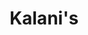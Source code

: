 ---
layout: place
title: "Kalani's"
permalink: /california/south-lake-tahoe/kalani-s.html
stateAbbr: CA
stateName: California
cityName: South Lake Tahoe
seo:
  name: "Kalani's"
  type: Restaurant
  links: http://kalanis.com/
description: "Fine-dining spot at the Heavenly Mountain base featuring Hawaiian eats & a variety of sushi rolls. Looking for sushi in South Lake Tahoe, California? Check o..."
place_id: ChIJRV9f9HaQmYARS-KagE_VWFA
photos:
  - name: >-
      places/ChIJRV9f9HaQmYARS-KagE_VWFA/photos/AeeoHcJ_oQNoMx0Nw8TW5LqgidJFO8LAW0I1gZw6CZCKauiIPghSPaGmEzGC7tVo2DFGCKCFC562hua5SuLOP_08zSE7XnASoyohSXq9sGTWzgW0pQHgA5w6z4iPrwRBV1Nl_5G6B4Z-HwBZqen-9j9hLVW2m67zD11Ftto9VywAy9EW4ARMutzuS-LlpLGL2ZfxH6RNpTmqdFJL9C2vfg3NvnY2HLZDesi8bgd64wrzqO_nHYAZzbcLOcQNk0nHDyp7DGPg55KBGHpJNeTlsf6TAwh5UYuNzRnNsPJJBda6VetIrQ
    widthPx: 2048
    heightPx: 1365
    authorAttributions:
      - displayName: Kalani's
        uri: https://maps.google.com/maps/contrib/115672398947819377464
        photoUri: >-
          https://lh3.googleusercontent.com/a-/ALV-UjU8FwN5_17UZ0J0SV1CmW84oh3ZTIZWiVeYbmxjhoxT4FAJJQ3R=s100-p-k-no-mo
    flagContentUri: >-
      https://www.google.com/local/imagery/report/?cb_client=maps_api_places.places_api&image_key=!1e10!2sAF1QipOgGxMp7ERExG9c27K2jPzBKkiAG9CFiozwMZQI&hl=en-US
    googleMapsUri: >-
      https://www.google.com/maps/place//data=!3m4!1e2!3m2!1sAF1QipOgGxMp7ERExG9c27K2jPzBKkiAG9CFiozwMZQI!2e10!4m2!3m1!1s0x80999076f45f5f45:0x5058d54f809ae24b
  - name: >-
      places/ChIJRV9f9HaQmYARS-KagE_VWFA/photos/AeeoHcLun2PUVQpJm2gQJZsSZgwxfYNKaBK8NJSK63T3yIVHZIAFFWM4QGFoz3YtdFKAjQsfvz2N0H3ozJuoXfUyxuNReNtmkthDxMOoAyf2QFcOVmKoIkduKXnlNg1uCYCe5WGT5WZdT3g7C68p5WCkf2HNvT3SN8Bq3JmJHEcu6wrE1nIUJOP2EIqk3t8v6fq6yapiSDrIPEfUACq_Uz54rtouAfCwq3FR1zSwD2MzDoHuhvqFVe6msga8PLV6FDPXYcLEfU-0a5pI6urXjCwLMHU2r1UXeHU6P1pH02gpUrfE8QN1rx4dpSZwfDac10cATgkgUP0Mr_ygffryRltCQ-6kYMmfRFthRz1i9V_y2jfo80EF7slnJUB4G64-J5shxXKMVTBtkWooy-XU76s43kY5kKfQfJ_viH_m9RPZ9m0
    widthPx: 3024
    heightPx: 4032
    authorAttributions:
      - displayName: John Mukhar
        uri: https://maps.google.com/maps/contrib/100154332780439037499
        photoUri: >-
          https://lh3.googleusercontent.com/a/ACg8ocI0YP0yhGtoP6SovswfYHJkvFWxr6By5yyQs4g6KCgJlielyg=s100-p-k-no-mo
    flagContentUri: >-
      https://www.google.com/local/imagery/report/?cb_client=maps_api_places.places_api&image_key=!1e10!2sCIHM0ogKEICAgMDwjseIKQ&hl=en-US
    googleMapsUri: >-
      https://www.google.com/maps/place//data=!3m4!1e2!3m2!1sCIHM0ogKEICAgMDwjseIKQ!2e10!4m2!3m1!1s0x80999076f45f5f45:0x5058d54f809ae24b
  - name: >-
      places/ChIJRV9f9HaQmYARS-KagE_VWFA/photos/AeeoHcKVcKrcG0grqBkFjmWgkz3mjC_YEz4DUzeyUXEr1Lxyi5x4cMpele6d6PDymnvFT-ICjyaj1i96GLkfPBxnpzXqnlIonaHRzjTF7t9KygR3TVZF_oeu5pJh6Dtgp2Y660H3rMK4_liRrLo-9Qa_plKpgkNULmh6nmtn_cWsC_p46mn7a7y3blU2qL8BTeC09rDMIUMMhz_eloJRJrlxH7uzzNxY_s5qLml5Lt_n_QDY3kB75d10Rh9zyBuaNnYXvk3Q4eRuIUw3n-Y0bPCGoS-A3wD9AK1qrTchrYIGuv3wDQ
    widthPx: 2048
    heightPx: 1365
    authorAttributions:
      - displayName: Kalani's
        uri: https://maps.google.com/maps/contrib/115672398947819377464
        photoUri: >-
          https://lh3.googleusercontent.com/a-/ALV-UjU8FwN5_17UZ0J0SV1CmW84oh3ZTIZWiVeYbmxjhoxT4FAJJQ3R=s100-p-k-no-mo
    flagContentUri: >-
      https://www.google.com/local/imagery/report/?cb_client=maps_api_places.places_api&image_key=!1e10!2sAF1QipN6f0ZhXcoT8mGmGkk-GcAO1mIB8Qau-JXp34Fs&hl=en-US
    googleMapsUri: >-
      https://www.google.com/maps/place//data=!3m4!1e2!3m2!1sAF1QipN6f0ZhXcoT8mGmGkk-GcAO1mIB8Qau-JXp34Fs!2e10!4m2!3m1!1s0x80999076f45f5f45:0x5058d54f809ae24b
  - name: >-
      places/ChIJRV9f9HaQmYARS-KagE_VWFA/photos/AeeoHcKuPY68GJEz714jwsAUorLG9Q_7cMCA89JG5WAT6hrqWAVIHclOVifVFQg4RB6FUlqFT9F-2lV3AassCaC4bWEvyH-pB9KQM0jVB-W0atz7qHSthqoc_FEWllqwaiWqxVgm_1RbJsuoazeP1na-fAgsFne2VdNpESiNTHvZRu18-xUSum9IYlib052yxLt6c320VEKBnBn2IFkMRS1B6d1NJcr9A-LSacMbxltZLW6nggguxk_HK3AsED7iqKIz-_HoijGfwhHz95CWQJDCvRlZBpyHFwWqbBR2M44cEjmN_gP219u8QxWNNpW08ty_c9iZ9juLgaM-YPs5vNAYU0yQILl-JywfzKGsW1571uiSVOR2d8rh4P1zatEy2ivaDgUdt-zO0linEmSzmJOzAgoXlQfPptJntFSEHjIQBg8kxw
    widthPx: 4800
    heightPx: 3600
    authorAttributions:
      - displayName: John Mukhar
        uri: https://maps.google.com/maps/contrib/100154332780439037499
        photoUri: >-
          https://lh3.googleusercontent.com/a/ACg8ocI0YP0yhGtoP6SovswfYHJkvFWxr6By5yyQs4g6KCgJlielyg=s100-p-k-no-mo
    flagContentUri: >-
      https://www.google.com/local/imagery/report/?cb_client=maps_api_places.places_api&image_key=!1e10!2sCIHM0ogKEICAgMDwjoe3WQ&hl=en-US
    googleMapsUri: >-
      https://www.google.com/maps/place//data=!3m4!1e2!3m2!1sCIHM0ogKEICAgMDwjoe3WQ!2e10!4m2!3m1!1s0x80999076f45f5f45:0x5058d54f809ae24b
  - name: >-
      places/ChIJRV9f9HaQmYARS-KagE_VWFA/photos/AeeoHcILyB1EDzoyJz6cZNaizdQJjfPOO5F0Lh0nKGiWgvntb6h-too_oq40jerilh-AVW-Doe3NGXMcI8cC9YrZEtoeECIt7kcPuaKSzMgDEKq6T_lVIU7HsM65krmlpvuHVLiU6tmfhDRu8Kwk4Au1VZVMuTsgODRA1Xl5SZ0sEjEAKy4dqaGTxOk2izsx6ltSfAaXPKq7fwd3D_XYNwZ_HsF5FGJ8XL1f_bainiwmoS_uvVL8VdjhLwughH6mDrkVC5MMNMWZvE0lqJnDEKaYt_bFWZtMMdzZ59YG1mdx6DKXtjW86YmZRtF_-b1ty2F-CsfNk1er1eWXxWmfGNPfHO7LTuYSlRV-_smgxIFs2dnZ77RQvF04_88sTZWmfydwrcittsR4Z4CKUI8S2lDok9-98zIgSiqRo6T7yBbk0EPL2NR-
    widthPx: 4800
    heightPx: 3600
    authorAttributions:
      - displayName: John Mukhar
        uri: https://maps.google.com/maps/contrib/100154332780439037499
        photoUri: >-
          https://lh3.googleusercontent.com/a/ACg8ocI0YP0yhGtoP6SovswfYHJkvFWxr6By5yyQs4g6KCgJlielyg=s100-p-k-no-mo
    flagContentUri: >-
      https://www.google.com/local/imagery/report/?cb_client=maps_api_places.places_api&image_key=!1e10!2sCIHM0ogKEICAgMDwjseIyQE&hl=en-US
    googleMapsUri: >-
      https://www.google.com/maps/place//data=!3m4!1e2!3m2!1sCIHM0ogKEICAgMDwjseIyQE!2e10!4m2!3m1!1s0x80999076f45f5f45:0x5058d54f809ae24b
  - name: >-
      places/ChIJRV9f9HaQmYARS-KagE_VWFA/photos/AeeoHcLUT6sJ8KdamVU550b0OQHiRPhJmSY4FwuSVMMDxU1BQ8VYwODoHY4ytV6wNyKlV-3yHyehJt-ayL59pc-iPebi1Xj1SiFQBg9orE5QRbhned2TrVGlbc8wUYHrY3OzOn66jMTXzZ1mO4LvpUr2THOwutSqsELo22ejmiEOYJeHr8hJ-8nVVvkjDYlaELvGLLpFAQPT7iKueM_WqA-dFuXAyCjIpZu49AkTnx9dxrUo96MsxE_PRHdGXoxHfGH6INAvhY4Ls-Z_3sgVBMUQT5JQp4Cc-CTdeL51bsp52ZesJw
    widthPx: 2048
    heightPx: 1365
    authorAttributions:
      - displayName: Kalani's
        uri: https://maps.google.com/maps/contrib/115672398947819377464
        photoUri: >-
          https://lh3.googleusercontent.com/a-/ALV-UjU8FwN5_17UZ0J0SV1CmW84oh3ZTIZWiVeYbmxjhoxT4FAJJQ3R=s100-p-k-no-mo
    flagContentUri: >-
      https://www.google.com/local/imagery/report/?cb_client=maps_api_places.places_api&image_key=!1e10!2sAF1QipNx_lRDCuVjOSFSFmVvj1TIbzCcEGOpJt2Vur1-&hl=en-US
    googleMapsUri: >-
      https://www.google.com/maps/place//data=!3m4!1e2!3m2!1sAF1QipNx_lRDCuVjOSFSFmVvj1TIbzCcEGOpJt2Vur1-!2e10!4m2!3m1!1s0x80999076f45f5f45:0x5058d54f809ae24b
  - name: >-
      places/ChIJRV9f9HaQmYARS-KagE_VWFA/photos/AeeoHcL_agcALJaIEc486PK89zAsSDEpAj_VzapzyyFhLo0KQihwTH4Vn0TnIRjex_judhWYs9a6kjtpTNavXSzVF1L5b7dxEDpbc0yIXYQA0F9cRyilNPLi1jVRixGWnbjLCJfWUWYmtiwFclSLgiBmaw54XEoKmat6SIBn8RTmAEfAEAQmxRMUF1wAqTMJXUfeNvdkr5suW79ihAtaC5_X99OPXpegsK7ktRj1T7Ki61lvuzyyk1Ix9EpF6t0E_sti9kJKxRktbrYHJV0DGAzVj93pM92CQtiJnB4ZT4CWM_mWAA
    widthPx: 2048
    heightPx: 1365
    authorAttributions:
      - displayName: Kalani's
        uri: https://maps.google.com/maps/contrib/115672398947819377464
        photoUri: >-
          https://lh3.googleusercontent.com/a-/ALV-UjU8FwN5_17UZ0J0SV1CmW84oh3ZTIZWiVeYbmxjhoxT4FAJJQ3R=s100-p-k-no-mo
    flagContentUri: >-
      https://www.google.com/local/imagery/report/?cb_client=maps_api_places.places_api&image_key=!1e10!2sAF1QipNVx5KQznzR0DycLsSJWJe1o3zzk9gMKV3OyX8_&hl=en-US
    googleMapsUri: >-
      https://www.google.com/maps/place//data=!3m4!1e2!3m2!1sAF1QipNVx5KQznzR0DycLsSJWJe1o3zzk9gMKV3OyX8_!2e10!4m2!3m1!1s0x80999076f45f5f45:0x5058d54f809ae24b
  - name: >-
      places/ChIJRV9f9HaQmYARS-KagE_VWFA/photos/AeeoHcLVZBhkWjfnJBNefQPL1iTcg0FdMIWVpgyDfNwRA2wsL9k_sjSVN01-0Q6S-dsO8nrHqAGQySmWSaFiJ66fbT3yv8ziYYEeZf_dRcakP9ma0R5wP8aik3XsJjhh2V38bRwok7c2bnzxnnAaZYvw_TSzWmHyrD3zN3VZrS_vKgA6PoxOPxErgW1skAjc6copYHiTuNXdUQmd2J6XOt18MhO_9nxprYlAjf_NX9tOgs63C5TtAw3RCOJjAavofNh2RTqyy01Xo-87QFW3FWjwX9lktSGW7YTbvN1VAvyP1Os-9A
    widthPx: 2048
    heightPx: 1365
    authorAttributions:
      - displayName: Kalani's
        uri: https://maps.google.com/maps/contrib/115672398947819377464
        photoUri: >-
          https://lh3.googleusercontent.com/a-/ALV-UjU8FwN5_17UZ0J0SV1CmW84oh3ZTIZWiVeYbmxjhoxT4FAJJQ3R=s100-p-k-no-mo
    flagContentUri: >-
      https://www.google.com/local/imagery/report/?cb_client=maps_api_places.places_api&image_key=!1e10!2sAF1QipMqxKpNJ9eBOsCuYqhtyRfvvwSMGtBBnZjVI_HS&hl=en-US
    googleMapsUri: >-
      https://www.google.com/maps/place//data=!3m4!1e2!3m2!1sAF1QipMqxKpNJ9eBOsCuYqhtyRfvvwSMGtBBnZjVI_HS!2e10!4m2!3m1!1s0x80999076f45f5f45:0x5058d54f809ae24b
  - name: >-
      places/ChIJRV9f9HaQmYARS-KagE_VWFA/photos/AeeoHcI9T0HXSDvekBKkjLShKuVoyxhEZzQG-DdLS6smlzadsRYGXD4_FvtAN0fQyPpfqAFi7NahpoyGgKgIJELirN9aTHEHHD6R0A-84nhvZbItRFDz9qUZiuy_5Zgm_8mkunu7_Q7QUaUrR_jJc_yI8r1Cevh6mOfXq_gEJWOK9utp79WZoYde3eYrT16C924ZTgaoRC9JalDbPuwhQBix_irOZuXlBFUFUafZZLvAnPqN4uHXxRkqEcGiYj1QdXaAAd-yyGpUYfywWHmEkD8F5u2jDZGcgpzaufDkJgQJLhOXZkwAPgmc20_FO9Cl8gcpAlTwl-vQ1Iix6hjGosAa35loTolLfJ10EG-WZJj4g9o0PzYiiNQvVk1e9W7FB8yUu3ue09g2a_paP0aHSBYtArurHGMxPytR5GsXRVHZflJG1w
    widthPx: 2925
    heightPx: 3468
    authorAttributions:
      - displayName: Brendan Kiely
        uri: https://maps.google.com/maps/contrib/117523430071286784872
        photoUri: >-
          https://lh3.googleusercontent.com/a-/ALV-UjU6_HO8R-zn8yYdWoHt0MWaJHW3D_ZXT9x7e7EMdB2pes4eBCpA0A=s100-p-k-no-mo
    flagContentUri: >-
      https://www.google.com/local/imagery/report/?cb_client=maps_api_places.places_api&image_key=!1e10!2sCIHM0ogKEICAgICry-KNSA&hl=en-US
    googleMapsUri: >-
      https://www.google.com/maps/place//data=!3m4!1e2!3m2!1sCIHM0ogKEICAgICry-KNSA!2e10!4m2!3m1!1s0x80999076f45f5f45:0x5058d54f809ae24b
  - name: >-
      places/ChIJRV9f9HaQmYARS-KagE_VWFA/photos/AeeoHcKOHKy9ggtTdUFbotWqyLNqA2zcpnzN9TepL4bEMUzW3CCnKuw8D2WrTMmTBCvxkRjcM155qwyBWHmnOpZbh1fd5zJJUy5a1PzfrZM4XLlw0PQd2c1wQLck_XZU3QRkhRxR3pMtObWGH1AyUOrkQtIdMNyavUqCQUuO50npzrDDAxKyu3A3GGBtCkEE_BkOG79F6pq3CNoRPREAhltBL69InVnTCv8dzoJaXSrR6NkG1F2-x3rizPhcJDGnO0iotqnzGTofUF0x1tJNOQFvy2Wc6Vb_dNpZSfnzIueIPuzAOA
    widthPx: 4800
    heightPx: 3200
    authorAttributions:
      - displayName: Kalani's
        uri: https://maps.google.com/maps/contrib/115672398947819377464
        photoUri: >-
          https://lh3.googleusercontent.com/a-/ALV-UjU8FwN5_17UZ0J0SV1CmW84oh3ZTIZWiVeYbmxjhoxT4FAJJQ3R=s100-p-k-no-mo
    flagContentUri: >-
      https://www.google.com/local/imagery/report/?cb_client=maps_api_places.places_api&image_key=!1e10!2sAF1QipOY4qKk3ct44fmeiU_rsvPCBulkfy_7pZRT34Sh&hl=en-US
    googleMapsUri: >-
      https://www.google.com/maps/place//data=!3m4!1e2!3m2!1sAF1QipOY4qKk3ct44fmeiU_rsvPCBulkfy_7pZRT34Sh!2e10!4m2!3m1!1s0x80999076f45f5f45:0x5058d54f809ae24b
address: '1001 Heavenly Village Way #26, South Lake Tahoe, CA 96150, USA'
street: '1001 Heavenly Village Way #26'
city: South Lake Tahoe
state: CA
zip: '96150'
country: USA
neighborhood: null
latitude: '38.956021'
longitude: '-119.942831'
accessibility_options:
  wheelchairAccessibleParking: true
  wheelchairAccessibleEntrance: true
  wheelchairAccessibleRestroom: true
  wheelchairAccessibleSeating: true
business_status: OPERATIONAL
name: Kalani's
google_maps_links:
  directionsUri: >-
    https://www.google.com/maps/dir//''/data=!4m7!4m6!1m1!4e2!1m2!1m1!1s0x80999076f45f5f45:0x5058d54f809ae24b!3e0
  placeUri: https://maps.google.com/?cid=5789611858421539403
  writeAReviewUri: >-
    https://www.google.com/maps/place//data=!4m3!3m2!1s0x80999076f45f5f45:0x5058d54f809ae24b!12e1
  reviewsUri: >-
    https://www.google.com/maps/place//data=!4m4!3m3!1s0x80999076f45f5f45:0x5058d54f809ae24b!9m1!1b1
  photosUri: >-
    https://www.google.com/maps/place//data=!4m3!3m2!1s0x80999076f45f5f45:0x5058d54f809ae24b!10e5
primary_type: Restaurant
opening_hours:
  regular: null
  current: null
secondary_opening_hours:
  regular:
    weekdayDescriptions: null
    type: null
  current:
    weekdayDescriptions: null
    type: null
phone: (530) 544-6100
price_level: PRICE_LEVEL_EXPENSIVE
price_range: $50 &ndash; $100
rating: '4.3'
rating_count: 790
website: http://kalanis.com/
reviews:
  - name: >-
      places/ChIJRV9f9HaQmYARS-KagE_VWFA/reviews/ChZDSUhNMG9nS0VJQ0FnTUR3am9lM0tREAE
    relativePublishTimeDescription: 2 weeks ago
    rating: 5
    text:
      text: >-
        We went to this restaurant on a recommendation from the concierge at the
        hotel we were staying at, and it was within walking distance and there
        are a lot of other choices. The restaurant was packed on a Thursday
        night, but had a high-top table in the bar, so we went with that. Caleb
        our waiter/bartender, was super. He was professional and friendly and
        knew his stuff. So was the young man that brought out the food (forgot
        his name, picture included in the review). We ordered different drinks;
        I had the Hawaiian Margaritta (Just average) and then the Maui Sunset
        (Excellent), my wife had the White Linen and the Maui Sunset and loved
        both of them. The drinks were well done and looked impressive. We
        decided to order soups and appetizers for dinner. So we had a bowl of
        the Clam Chowder and the Lobster Bisque, and they were both excellent,
        tasted fresh and delicious. And we had an order of their award-winning
        Wing, the wings did not disappoint. They we had an order of Fried Ahi,
        Heavenly Roll, and Veggie Roll. The food looked and tasted very fresh
        and we enjoyed it all. I ordered a Hawaiian Bread Pudding, and that was
        just average, but I still enjoyed it. We will definitely come back.
      languageCode: en
    originalText:
      text: >-
        We went to this restaurant on a recommendation from the concierge at the
        hotel we were staying at, and it was within walking distance and there
        are a lot of other choices. The restaurant was packed on a Thursday
        night, but had a high-top table in the bar, so we went with that. Caleb
        our waiter/bartender, was super. He was professional and friendly and
        knew his stuff. So was the young man that brought out the food (forgot
        his name, picture included in the review). We ordered different drinks;
        I had the Hawaiian Margaritta (Just average) and then the Maui Sunset
        (Excellent), my wife had the White Linen and the Maui Sunset and loved
        both of them. The drinks were well done and looked impressive. We
        decided to order soups and appetizers for dinner. So we had a bowl of
        the Clam Chowder and the Lobster Bisque, and they were both excellent,
        tasted fresh and delicious. And we had an order of their award-winning
        Wing, the wings did not disappoint. They we had an order of Fried Ahi,
        Heavenly Roll, and Veggie Roll. The food looked and tasted very fresh
        and we enjoyed it all. I ordered a Hawaiian Bread Pudding, and that was
        just average, but I still enjoyed it. We will definitely come back.
      languageCode: en
    authorAttribution:
      displayName: John Mukhar
      uri: https://www.google.com/maps/contrib/100154332780439037499/reviews
      photoUri: >-
        https://lh3.googleusercontent.com/a/ACg8ocI0YP0yhGtoP6SovswfYHJkvFWxr6By5yyQs4g6KCgJlielyg=s128-c0x00000000-cc-rp-mo-ba4
    publishTime: '2025-03-25T22:16:59.255440Z'
    flagContentUri: >-
      https://www.google.com/local/review/rap/report?postId=ChZDSUhNMG9nS0VJQ0FnTUR3am9lM0tREAE&d=17924085&t=1
    googleMapsUri: >-
      https://www.google.com/maps/reviews/data=!4m6!14m5!1m4!2m3!1sChZDSUhNMG9nS0VJQ0FnTUR3am9lM0tREAE!2m1!1s0x80999076f45f5f45:0x5058d54f809ae24b
  - name: >-
      places/ChIJRV9f9HaQmYARS-KagE_VWFA/reviews/ChdDSUhNMG9nS0VJQ0FnTUNRM0tXUG9RRRAB
    relativePublishTimeDescription: a month ago
    rating: 5
    text:
      text: >-
        My husband and I always eat here when we visit South Lake Tahoe. Shelby
        was our waitress this time and she was friendly and attentive. She was
        accommodating when requesting to sub a side for our steak.


        Food was great as always. We can’t wait to be back.
      languageCode: en
    originalText:
      text: >-
        My husband and I always eat here when we visit South Lake Tahoe. Shelby
        was our waitress this time and she was friendly and attentive. She was
        accommodating when requesting to sub a side for our steak.


        Food was great as always. We can’t wait to be back.
      languageCode: en
    authorAttribution:
      displayName: Kalani B
      uri: https://www.google.com/maps/contrib/113368928279075566084/reviews
      photoUri: >-
        https://lh3.googleusercontent.com/a/ACg8ocKRhksviUuZmxlsusKLTGTjbnjsc4AnwKzaBim3quf4Og8lIg=s128-c0x00000000-cc-rp-mo-ba2
    publishTime: '2025-03-02T23:04:49.814052Z'
    flagContentUri: >-
      https://www.google.com/local/review/rap/report?postId=ChdDSUhNMG9nS0VJQ0FnTUNRM0tXUG9RRRAB&d=17924085&t=1
    googleMapsUri: >-
      https://www.google.com/maps/reviews/data=!4m6!14m5!1m4!2m3!1sChdDSUhNMG9nS0VJQ0FnTUNRM0tXUG9RRRAB!2m1!1s0x80999076f45f5f45:0x5058d54f809ae24b
  - name: >-
      places/ChIJRV9f9HaQmYARS-KagE_VWFA/reviews/ChdDSUhNMG9nS0VJQ0FnTURnX3VXVl9BRRAB
    relativePublishTimeDescription: a month ago
    rating: 5
    text:
      text: >-
        The best meal we’ve had in a while! Laurita’s service was impeccable,
        the food came quickly and was cooked to perfection. We are foodies and
        honestly loved everything we got and had fun eating it. We got the mixed
        seafood, the poke nachos, the rack of lamb, and the Chilean sea bass. We
        didn’t lick the plates but it was hard…
      languageCode: en
    originalText:
      text: >-
        The best meal we’ve had in a while! Laurita’s service was impeccable,
        the food came quickly and was cooked to perfection. We are foodies and
        honestly loved everything we got and had fun eating it. We got the mixed
        seafood, the poke nachos, the rack of lamb, and the Chilean sea bass. We
        didn’t lick the plates but it was hard…
      languageCode: en
    authorAttribution:
      displayName: Cassandra Condon
      uri: https://www.google.com/maps/contrib/106808258704508659437/reviews
      photoUri: >-
        https://lh3.googleusercontent.com/a-/ALV-UjXYe5YOTzimORgRL3XWIF4NCkvn8qzHF5gr46DIQ5VkW070M7Zk=s128-c0x00000000-cc-rp-mo-ba4
    publishTime: '2025-02-25T03:19:46.098467Z'
    flagContentUri: >-
      https://www.google.com/local/review/rap/report?postId=ChdDSUhNMG9nS0VJQ0FnTURnX3VXVl9BRRAB&d=17924085&t=1
    googleMapsUri: >-
      https://www.google.com/maps/reviews/data=!4m6!14m5!1m4!2m3!1sChdDSUhNMG9nS0VJQ0FnTURnX3VXVl9BRRAB!2m1!1s0x80999076f45f5f45:0x5058d54f809ae24b
  - name: >-
      places/ChIJRV9f9HaQmYARS-KagE_VWFA/reviews/ChZDSUhNMG9nS0VJQ0FnSUNudk9YcUhREAE
    relativePublishTimeDescription: 6 months ago
    rating: 5
    text:
      text: >-
        This was an incredible place for a nicer dinner out in South Lake. We
        had a group and they sat us no problem. The food and drinks were
        incredible. I started with the crab cakes and lobster bisque then had
        the shrimp lettuce wraps which all were fantastic. Highly recommend
        stopping in here for a nice meal.
      languageCode: en
    originalText:
      text: >-
        This was an incredible place for a nicer dinner out in South Lake. We
        had a group and they sat us no problem. The food and drinks were
        incredible. I started with the crab cakes and lobster bisque then had
        the shrimp lettuce wraps which all were fantastic. Highly recommend
        stopping in here for a nice meal.
      languageCode: en
    authorAttribution:
      displayName: Preston Henry
      uri: https://www.google.com/maps/contrib/105036305199176843291/reviews
      photoUri: >-
        https://lh3.googleusercontent.com/a-/ALV-UjUXVptX-IfQVBkZLTZSo-2pgjk8Gdsvu65dM4Yc7pouX8mGuFSw6Q=s128-c0x00000000-cc-rp-mo-ba5
    publishTime: '2024-09-23T23:38:19.534097Z'
    flagContentUri: >-
      https://www.google.com/local/review/rap/report?postId=ChZDSUhNMG9nS0VJQ0FnSUNudk9YcUhREAE&d=17924085&t=1
    googleMapsUri: >-
      https://www.google.com/maps/reviews/data=!4m6!14m5!1m4!2m3!1sChZDSUhNMG9nS0VJQ0FnSUNudk9YcUhREAE!2m1!1s0x80999076f45f5f45:0x5058d54f809ae24b
  - name: >-
      places/ChIJRV9f9HaQmYARS-KagE_VWFA/reviews/ChdDSUhNMG9nS0VJQ0FnSUQ3LWZtZ3lRRRAB
    relativePublishTimeDescription: 7 months ago
    rating: 4
    text:
      text: >-
        Walked in to grab a drink at the bar while we waited for our table next
        door; it turned out to be the perfect spot to spend the time.


        The vibe bordered on tacky but managed to keep it closer to the upscale
        side of the fence, with a tropical Hawaiian theme. The cocktail list was
        extensive and impressive; the service at the bar was professional and
        quick.


        The front staff did seem a bit green; midway through talking to the
        hostess, a waitress interrupted us to speak directly with her without
        any sort of acknowledgement that she was interrupting. It wasn’t a huge
        deal but felt a bit unprofessional — they seemed like high schoolers
        working a summer job (again, not a huge deal, but it would’ve been a red
        flag had we been dining for dinner).


        Would definitely come back for a drink while enjoying an evening in
        Heavenly village.
      languageCode: en
    originalText:
      text: >-
        Walked in to grab a drink at the bar while we waited for our table next
        door; it turned out to be the perfect spot to spend the time.


        The vibe bordered on tacky but managed to keep it closer to the upscale
        side of the fence, with a tropical Hawaiian theme. The cocktail list was
        extensive and impressive; the service at the bar was professional and
        quick.


        The front staff did seem a bit green; midway through talking to the
        hostess, a waitress interrupted us to speak directly with her without
        any sort of acknowledgement that she was interrupting. It wasn’t a huge
        deal but felt a bit unprofessional — they seemed like high schoolers
        working a summer job (again, not a huge deal, but it would’ve been a red
        flag had we been dining for dinner).


        Would definitely come back for a drink while enjoying an evening in
        Heavenly village.
      languageCode: en
    authorAttribution:
      displayName: Matty Easton
      uri: https://www.google.com/maps/contrib/101322551589574501971/reviews
      photoUri: >-
        https://lh3.googleusercontent.com/a-/ALV-UjVyCioQq8m2Hu6G39FXMBA5AM3Oxh-rAE56em7tHbeclnUF0hIQew=s128-c0x00000000-cc-rp-mo-ba5
    publishTime: '2024-08-26T06:16:57.172613Z'
    flagContentUri: >-
      https://www.google.com/local/review/rap/report?postId=ChdDSUhNMG9nS0VJQ0FnSUQ3LWZtZ3lRRRAB&d=17924085&t=1
    googleMapsUri: >-
      https://www.google.com/maps/reviews/data=!4m6!14m5!1m4!2m3!1sChdDSUhNMG9nS0VJQ0FnSUQ3LWZtZ3lRRRAB!2m1!1s0x80999076f45f5f45:0x5058d54f809ae24b
parking_options: null
payment_options:
  acceptsCreditCards: true
  acceptsDebitCards: true
  acceptsCashOnly: false
  acceptsNfc: true
allow_dogs: null
curbside_pickup: null
delivery: false
dine_in: true
good_for_children: true
good_for_groups: true
good_for_sports: false
live_music: false
menu_for_children: true
outdoor_seating: true
reservable: true
restroom: true
serves_beer: true
serves_breakfast: false
serves_brunch: true
serves_cocktails: true
serves_coffee: true
serves_dinner: true
serves_dessert: true
serves_lunch: true
serves_vegetarian_food: true
serves_wine: true
takeout: true
summary: >-
  Fine-dining spot at the Heavenly Mountain base featuring Hawaiian eats & a
  variety of sushi rolls.

---
